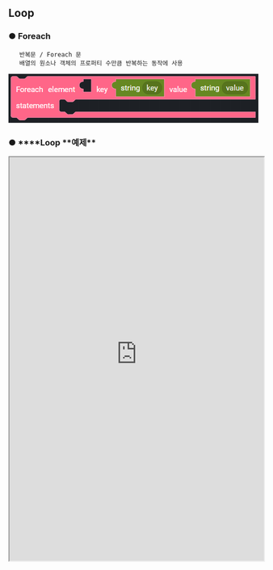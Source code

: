 ## Loop

### ● Foreach

       반복문 / Foreach 문
       배열의 원소나 객체의 프로퍼티 수만큼 반복하는 동작에 사용

![](../img/assets/image%20%2886%29.png)

### ● \***\*Loop **예제\*\*

<iframe
    src="https://d1sxhpvag16wqc.cloudfront.net/v3.1.0/loop/loop"
    width="100%"
    height="800px"
    allow=""
    sandbox="allow-scripts allow-same-origin" />
<div class="display-pdf">
    <p><img src="../img/assets/image%20%28363%29.png" alt="" /></p>
    <p><img src="../img/assets/image%20%28335%29.png" alt="" /></p>
    <p><img src="../img/assets/image%20%28333%29.png" alt="" /></p>
    <p><img src="../img/assets/image%20%28379%29.png" alt="" /></p>
</div>

### ● \***\*Loop **결과\*\*

```text
{
  "result": {
    "foreach": "WelcometoSynctree"
  }
}
```

### ● break

       반복문 제어 / 제어흐름을 벗어날 때 사용

![](../img/assets/image%20%28150%29.png)

### ● continue

       반복문 제어 / 제어흐름을 유지고 현재 부분을 건너뛰고 다음 구문을 진행 시 사용

![](../img/assets/image%20%2857%29.png)
